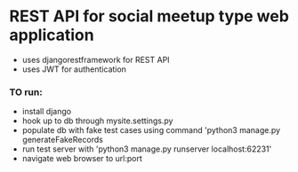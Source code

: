 # REST API for social meetup type web application
- uses djangorestframework for REST API
- uses JWT for authentication


### TO run:
- install django
- hook up to db through mysite.settings.py
- populate db with fake test cases using command 'python3 manage.py generateFakeRecords
- run test server with 'python3 manage.py runserver localhost:62231'
- navigate web browser to url:port


